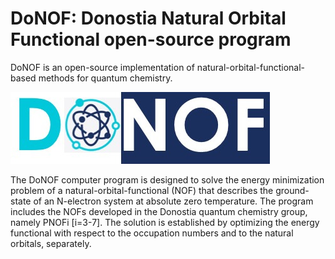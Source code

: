# DoNOF: Donostia Natural Orbital Functional open-source program

DoNOF is an open-source implementation of natural-orbital-functional-based methods for quantum chemistry.

![DoNOF](./Logo-DoNOF.jpeg)

The DoNOF computer program is designed to solve the energy
minimization problem of a natural-orbital-functional (NOF)
that describes the ground-state of an N-electron
system at absolute zero temperature. The program includes the NOFs developed
in the Donostia quantum chemistry group, namely PNOFi [i=3-7]. The
solution is established by optimizing the energy functional with respect to the
occupation numbers and to the natural orbitals, separately.
